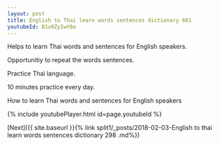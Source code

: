 ```yaml
---
layout: post
title: English to Thai learn words sentences dictionary 601 
youtubeId: B1v0ZyIwY6o
---
```

 
 
Helps to learn Thai words and sentences for English speakers.

Opportunitiy to repeat the words sentences. 

Practice Thai language. 
 
10 minutes practice every day. 
 
How to learn Thai words and sentences for English speakers 
 
{% include youtubePlayer.html id=page.youtubeId %}
 
 
[Next]({{ site.baseurl }}{% link  split1/_posts/2018-02-03-English to thai learn words sentences dictionary 298 .md%})
 
